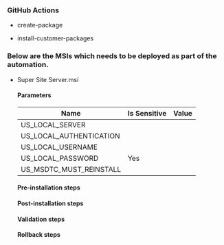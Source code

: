 ### GitHub Actions

- create-package

- install-customer-packages

### Below are the MSIs which needs to be deployed as part of the automation.

- Super Site Server.msi

  #### Parameters

  | Name                    | Is Sensitive | Value |
  | ----------------------- | ------------ | ----- |
  | US_LOCAL_SERVER         |              |
  | US_LOCAL_AUTHENTICATION |              |
  | US_LOCAL_USERNAME       |              |
  | US_LOCAL_PASSWORD       | Yes          |
  | US_MSDTC_MUST_REINSTALL |              |

  #### Pre-installation steps

  #### Post-installation steps

  #### Validation steps

  #### Rollback steps
